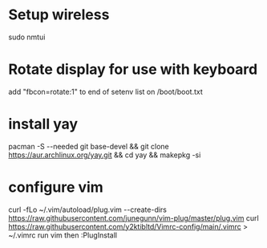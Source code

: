 # Setup wireless
sudo nmtui

# Rotate display for use with keyboard
add "fbcon=rotate:1" to end of setenv list on /boot/boot.txt

# install yay
pacman -S --needed git base-devel && git clone https://aur.archlinux.org/yay.git && cd yay && makepkg -si

# configure vim
curl -fLo ~/.vim/autoload/plug.vim --create-dirs https://raw.githubusercontent.com/junegunn/vim-plug/master/plug.vim
curl https://raw.githubusercontent.com/y2ktibltd/Vimrc-config/main/.vimrc > ~/.vimrc
  run vim then :PlugInstall

